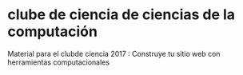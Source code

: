# clube de ciencia de ciencias de la computación

Material para el clubde ciencia 2017 : Construye tu sitio web con herramientas computacionales 
